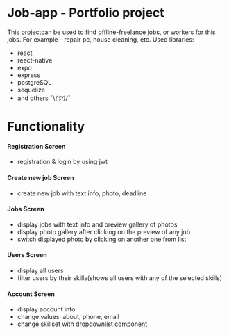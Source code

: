 # Job-app - Portfolio project 
This projectcan be used to find offline-freelance jobs, or workers for this jobs. For example - repair pc, house cleaning, etc.
Used libraries:
- react
- react-native
- expo
- express
- postgreSQL
- sequelize
- and others ¯\\_(ツ)_/¯
# Functionality  
#### Registration Screen
- registration & login by using jwt
#### Create new job Screen
- create new job with text info, photo, deadline  
#### Jobs Screen
- display jobs with text info and preview gallery of photos
- display photo gallery  after clicking on the preview of any job 
- switch displayed photo by clicking on another one from list  
#### Users Screen
- display all users
- filter users by their skills(shows all users with any of the selected skills)  
#### Account Screen
- display account info
- change values: about, phone, email
- change skillset with dropdownlist component
